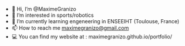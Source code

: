 - 👋 Hi, I’m @MaximeGranizo
- 👀 I’m interested in sports/robotics
- 🌱 I’m currently learning engeneering in ENSEEIHT (Toulouse, France)
- 📫 How to reach me maximegranizo@gmail.com
- 💻 You can find my website at : maximegranizo.github.io/portfolio/

<!---
MaximeGranizo/MaximeGranizo is a ✨ special ✨ repository because its `README.md` (this file) appears on your GitHub profile.
You can click the Preview link to take a look at your changes.
--->
